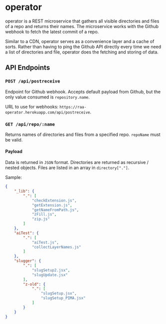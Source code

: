 # operator
operator is a REST microservice that gathers all visible directories and files of a repo and returns their names. The microservice works with the Github webhook to fetch the latest commit of a repo.

Similar to a CDN, operator serves as a convenience layer and a cache of sorts. Rather than having to ping the Github API directly every time we need a list of directories and file, operator does the fetching and storing of data.

## API Endpoints
### `POST /api/postreceive`
Endpoint for Github webhook. Accepts default payload from Github, but the only value consumed is `repository.name`.

URL to use for webhooks: `https://raa-operator.herokuapp.com/api/postreceive`.

### `GET /api/repo/:name`
Returns names of directories and files from a specified repo. `repoName` must be valid.

#### Payload
Data is returned in `JSON` format. Directories are returned as recursive / nested objects. Files are listed in an array in `directory["."]`.

Sample:
```json
{
    "_lib": {
        ".": [
            "checkExtension.js",
            "getExtension.js",
            "getNameFromPath.js",
            "zFill.js",
            "zip.js"
        ]
    },
    "aiTest": {
        ".": [
            "aiTest.js",
            "collectLayerNames.js"
        ]
    },
    "slugger": {
        ".": [
            "slugSetup2.jsx",
            "slugUpdate.jsx"
        ],
        "z-old": {
            ".": [
                "slugSetup.jsx",
                "slugSetup_PIMA.jsx"
            ]
        }
    }
}
```

